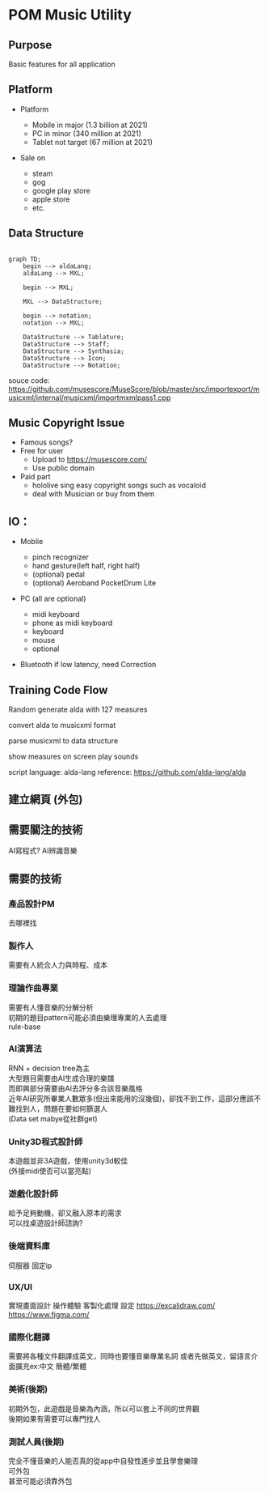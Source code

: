 # POM Music Utility

## Purpose

Basic features for all application

## Platform

* Platform
  * Mobile in major (1.3 billion at 2021)
  * PC in minor (340 million at 2021)
  * Tablet not target (67 million at 2021)

* Sale on 
  * steam
  * gog
  * google play store
  * apple store
  * etc.

## Data Structure

```mermaid

graph TD;
    begin --> aldaLang;
    aldaLang --> MXL;    
    
    begin --> MXL;
    
    MXL --> DataStructure;
   
    begin --> notation;
    notation --> MXL;

    DataStructure --> Tablature;
    DataStructure --> Staff;
    DataStructure --> Synthasia;
    DataStructure --> Icon;
    DataStructure --> Notation;

```
souce code:  
https://github.com/musescore/MuseScore/blob/master/src/importexport/musicxml/internal/musicxml/importmxmlpass1.cpp

## Music Copyright Issue
* Famous songs?
* Free for user
  * Upload to https://musescore.com/ 
  * Use public domain
* Paid part
  * hololive sing easy copyright songs such as vocaloid
  * deal with Musician or buy from them


## IO：
* Moblie
  * pinch recognizer
  * hand gesture(left half, right half)
  * (optional) pedal
  * (optional) Aeroband PocketDrum Lite 

* PC (all are optional)
  * midi keyboard
  * phone as midi keyboard
  * keyboard
  * mouse
  * optional

* Bluetooth 
if low latency, need Correction 


## Training Code Flow

Random generate alda with 127 measures

convert alda to musicxml format

parse musicxml to data structure

show measures on screen play sounds

script language:
alda-lang 
reference:
https://github.com/alda-lang/alda

## 建立網頁 (外包)


## 需要關注的技術
AI寫程式?
AI辨識音樂

## 需要的技術

### 產品設計PM
去哪裡找

### 製作人
需要有人統合人力與時程、成本

### 理論作曲專業
需要有人懂音樂的分解分析  
初期的題目pattern可能必須由樂理專業的人去處理  
rule-base

### AI演算法
RNN + decision tree為主  
大型題目需要由AI生成合理的樂譜  
而即興部分需要由AI去評分多合該音樂風格  
近年AI研究所畢業人數眾多(但出來能用的沒幾個)，卻找不到工作，這部分應該不難找到人，問題在要如何篩選人  
(Data set mabye從社群get)  


### Unity3D程式設計師
本遊戲並非3A遊戲，使用unity3d較佳  
(外接midi使否可以當亮點)

### 遊戲化設計師
給予足夠動機，卻又融入原本的需求  
可以找桌遊設計師諮詢?

### 後端資料庫
伺服器 固定ip

### UX/UI
實現畫面設計
操作體驗
客製化處理 
設定
https://excalidraw.com/
https://www.figma.com/

### 國際化翻譯
需要將各種文件翻譯成英文，同時也要懂音樂專業名詞
或者先做英文，留語言介面擴充ex:中文 簡體/繁體

### 美術(後期)
初期外包，此遊戲是音樂為內涵，所以可以套上不同的世界觀  
後期如果有需要可以專門找人  

### 測試人員(後期)
完全不懂音樂的人能否真的從app中自發性進步並且學會樂理  
可外包  
甚至可能必須靠外包